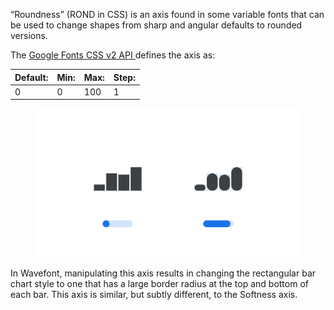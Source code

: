 “Roundness” (ROND in CSS) is an axis found in some variable fonts that can be used to change shapes from sharp and angular defaults to rounded versions.

The [Google Fonts CSS v2 API ](https://developers.google.com/fonts/docs/css2) defines the axis as:

| Default: | Min: | Max: | Step: |
| --- | --- | --- | --- |
| 0 | 0 | 100 | 1 |

<figure>

![An image showing two type specimens, each with an axis slider underneath. The specimen on the left shows the effects of the axis’ lowest value. The specimen on the right shows the effects of the axis’ highest value.](images/thumbnail.svg)

</figure>

In Wavefont, manipulating this axis results in changing the rectangular bar chart style to one that has a large border radius at the top and bottom of each bar. This axis is similar, but subtly different, to the Softness axis.